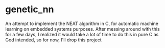 # genetic_nn
An attempt to implement the NEAT algorithm in C, for automatic machine learning on embedded systems purposes. After messing around with this for a few days, I realized it would take a lot of time to do this in pure C as God intended, so for now, I'll drop this project
